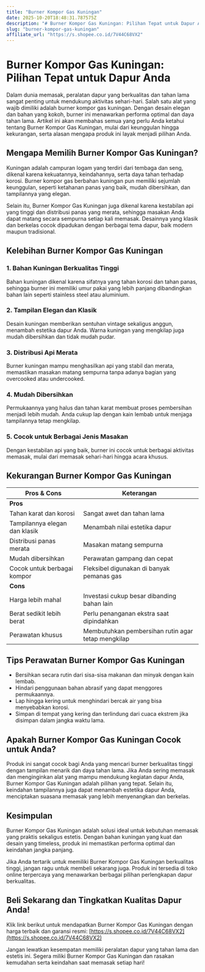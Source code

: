 ```yaml
---
title: "Burner Kompor Gas Kuningan"
date: 2025-10-20T18:48:31.787575Z
description: "# Burner Kompor Gas Kuningan: Pilihan Tepat untuk Dapur Anda..."
slug: "burner-kompor-gas-kuningan"
affiliate_url: "https://s.shopee.co.id/7V44C68VX2"
---
```

# Burner Kompor Gas Kuningan: Pilihan Tepat untuk Dapur Anda

Dalam dunia memasak, peralatan dapur yang berkualitas dan tahan lama sangat penting untuk mendukung aktivitas sehari-hari. Salah satu alat yang wajib dimiliki adalah burner kompor gas kuningan. Dengan desain elegan dan bahan yang kokoh, burner ini menawarkan performa optimal dan daya tahan lama. Artikel ini akan membahas semua yang perlu Anda ketahui tentang Burner Kompor Gas Kuningan, mulai dari keunggulan hingga kekurangan, serta alasan mengapa produk ini layak menjadi pilihan Anda.

## Mengapa Memilih Burner Kompor Gas Kuningan?

Kuningan adalah campuran logam yang terdiri dari tembaga dan seng, dikenal karena kekuatannya, keindahannya, serta daya tahan terhadap korosi. Burner kompor gas berbahan kuningan pun memiliki sejumlah keunggulan, seperti ketahanan panas yang baik, mudah dibersihkan, dan tampilannya yang elegan.

Selain itu, Burner Kompor Gas Kuningan juga dikenal karena kestabilan api yang tinggi dan distribusi panas yang merata, sehingga masakan Anda dapat matang secara sempurna setiap kali memasak. Desainnya yang klasik dan berkelas cocok dipadukan dengan berbagai tema dapur, baik modern maupun tradisional.

## Kelebihan Burner Kompor Gas Kuningan

### 1. Bahan Kuningan Berkualitas Tinggi

Bahan kuningan dikenal karena sifatnya yang tahan korosi dan tahan panas, sehingga burner ini memiliki umur pakai yang lebih panjang dibandingkan bahan lain seperti stainless steel atau aluminium.

### 2. Tampilan Elegan dan Klasik

Desain kuningan memberikan sentuhan vintage sekaligus anggun, menambah estetika dapur Anda. Warna kuningan yang mengkilap juga mudah dibersihkan dan tidak mudah pudar.

### 3. Distribusi Api Merata

Burner kuningan mampu menghasilkan api yang stabil dan merata, memastikan masakan matang sempurna tanpa adanya bagian yang overcooked atau undercooked.

### 4. Mudah Dibersihkan

Permukaannya yang halus dan tahan karat membuat proses pembersihan menjadi lebih mudah. Anda cukup lap dengan kain lembab untuk menjaga tampilannya tetap mengkilap.

### 5. Cocok untuk Berbagai Jenis Masakan

Dengan kestabilan api yang baik, burner ini cocok untuk berbagai aktivitas memasak, mulai dari memasak sehari-hari hingga acara khusus.

## Kekurangan Burner Kompor Gas Kuningan

| **Pros & Cons** | **Keterangan** |
|----------------|----------------|
| **Pros**     |            |
| Tahan karat dan korosi | Sangat awet dan tahan lama |
| Tampilannya elegan dan klasik | Menambah nilai estetika dapur |
| Distribusi panas merata | Masakan matang sempurna |
| Mudah dibersihkan | Perawatan gampang dan cepat |
| Cocok untuk berbagai kompor | Fleksibel digunakan di banyak pemanas gas |
| **Cons**     |            |
| Harga lebih mahal | Investasi cukup besar dibanding bahan lain |
| Berat sedikit lebih berat | Perlu penanganan ekstra saat dipindahkan |
| Perawatan khusus | Membutuhkan pembersihan rutin agar tetap mengkilap |

## Tips Perawatan Burner Kompor Gas Kuningan

- Bersihkan secara rutin dari sisa-sisa makanan dan minyak dengan kain lembab.
- Hindari penggunaan bahan abrasif yang dapat menggores permukaannya.
- Lap hingga kering untuk menghindari bercak air yang bisa menyebabkan korosi.
- Simpan di tempat yang kering dan terlindung dari cuaca ekstrem jika disimpan dalam jangka waktu lama.

## Apakah Burner Kompor Gas Kuningan Cocok untuk Anda?

Produk ini sangat cocok bagi Anda yang mencari burner berkualitas tinggi dengan tampilan menarik dan daya tahan lama. Jika Anda sering memasak dan menginginkan alat yang mampu mendukung kegiatan dapur Anda, Burner Kompor Gas Kuningan adalah pilihan yang tepat. Selain itu, keindahan tampilannya juga dapat menambah estetika dapur Anda, menciptakan suasana memasak yang lebih menyenangkan dan berkelas.

## Kesimpulan

Burner Kompor Gas Kuningan adalah solusi ideal untuk kebutuhan memasak yang praktis sekaligus estetis. Dengan bahan kuningan yang kuat dan desain yang timeless, produk ini memastikan performa optimal dan keindahan jangka panjang.

Jika Anda tertarik untuk memiliki Burner Kompor Gas Kuningan berkualitas tinggi, jangan ragu untuk membeli sekarang juga. Produk ini tersedia di toko online terpercaya yang menawarkan berbagai pilihan perlengkapan dapur berkualitas.

## Beli Sekarang dan Tingkatkan Kualitas Dapur Anda!

Klik link berikut untuk mendapatkan Burner Kompor Gas Kuningan dengan harga terbaik dan garansi resmi: [https://s.shopee.co.id/7V44C68VX2](https://s.shopee.co.id/7V44C68VX2)

Jangan lewatkan kesempatan memiliki peralatan dapur yang tahan lama dan estetis ini. Segera miliki Burner Kompor Gas Kuningan dan rasakan kemudahan serta keindahan saat memasak setiap hari!